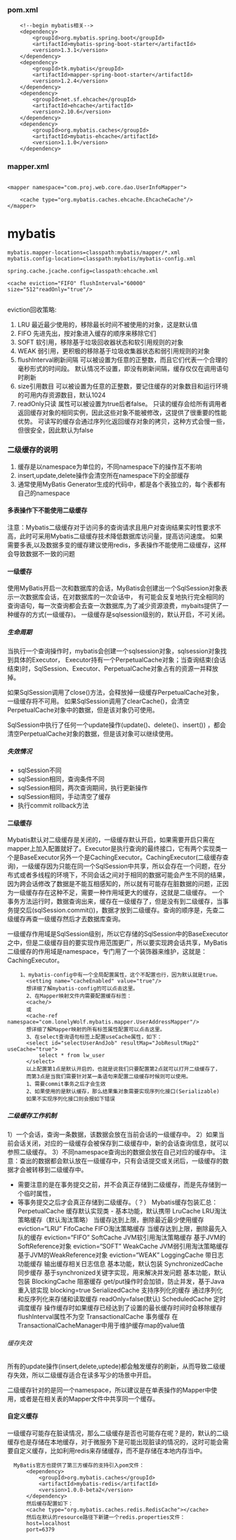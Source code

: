 ### pom.xml
```
    <!--begin mybatis相关-->
    <dependency>
        <groupId>org.mybatis.spring.boot</groupId>
        <artifactId>mybatis-spring-boot-starter</artifactId>
        <version>1.3.1</version>
    </dependency>
    <dependency>
        <groupId>tk.mybatis</groupId>
        <artifactId>mapper-spring-boot-starter</artifactId>
        <version>1.2.4</version>
    </dependency>
    <dependency>
        <groupId>net.sf.ehcache</groupId>
        <artifactId>ehcache</artifactId>
        <version>2.10.6</version>
    </dependency>
    <dependency>
        <groupId>org.mybatis.caches</groupId>
        <artifactId>mybatis-ehcache</artifactId>
        <version>1.1.0</version>
    </dependency>
```

### mapper.xml
```

<mapper namespace="com.proj.web.core.dao.UserInfoMapper">

    <cache type="org.mybatis.caches.ehcache.EhcacheCache"/>
</mapper>
```


# mybatis
```
mybatis.mapper-locations=classpath:mybatis/mapper/*.xml
mybatis.config-location=classpath:mybatis/mybatis-config.xml

spring.cache.jcache.config=classpath:ehcache.xml
```

```
<cache eviction="FIFO" flushInterval="60000" size="512"readOnly="true"/>


```
eviction回收策略:
1. LRU 最近最少使用的，移除最长时间不被使用的对象，这是默认值
2. FIFO 先进先出，按对象进入缓存的顺序来移除它们
3. SOFT 软引用，移除基于垃圾回收器状态和软引用规则的对象
4. WEAK 弱引用，更积极的移除基于垃圾收集器状态和弱引用规则的对象
4. flushInterval刷新间隔
可以被设置为任意的正整数，而且它们代表一个合理的毫秒形式的时间段。 默认情况不设置，即没有刷新间隔，缓存仅仅在调用语句时刷新
4. size引用数目
可以被设置为任意的正整数，要记住缓存的对象数目和运行环境的可用内存资源数目，默认1024
4. readOnly只读
属性可以被设置为true后者false。 只读的缓存会给所有调用者返回缓存对象的相同实例，因此这些对象不能被修改，这提供了很重要的性能优势。 可读写的缓存会通过序列化返回缓存对象的拷贝，这种方式会慢一些，但很安全，因此默认为false




### 二级缓存的说明
1. 缓存是以namespace为单位的，不同namespace下的操作互不影响
2. insert,update,delete操作会清空所在namespace下的全部缓存
3. 通常使用MyBatis Generator生成的代码中，都是各个表独立的，每个表都有自己的namespace

#### 多表操作下不能使用二级缓存
注意：Mybatis二级缓存对于访问多的查询请求且用户对查询结果实时性要求不高，此时可采用Mybatis二级缓存技术降低数据库访问量，提高访问速度。 如果需要多表,以及数据多变的缓存建议使用redis，多表操作不能使用二级缓存，这样会导致数据不一致的问题


#### 一级缓存
使用MyBatis开启一次和数据库的会话，MyBatis会创建出一个SqlSession对象表示一次数据库会话，在对数据库的一次会话中， 有可能会反复地执行完全相同的查询语句，每一次查询都会去查一次数据库,为了减少资源浪费，mybaits提供了一种缓存的方式(一级缓存)。
一级缓存是sqlsession级别的，默认开启，不可关闭。
##### 生命周期
当执行一个查询操作时，mybatis会创建一个sqlsession对象，sqlsession对象找到具体的Executor， Executor持有一个PerpetualCache对象；当查询结束(会话结束)时，SqlSession、Executor、PerpetualCache对象占有的资源一并释放掉。

如果SqlSession调用了close()方法，会释放掉一级缓存PerpetualCache对象，一级缓存将不可用。
如果SqlSession调用了clearCache()，会清空PerpetualCache对象中的数据，但是该对象仍可使用。

SqlSession中执行了任何一个update操作(update()、delete()、insert()) ，都会清空PerpetualCache对象的数据，但是该对象可以继续使用。
##### 失效情况
* sqlSession不同
* sqlSession相同，查询条件不同
* sqlSession相同，两次查询期间，执行更新操作
* sqlSession相同，手动清空了缓存
* 执行commit rollback方法

#### 二级缓存
Mybatis默认对二级缓存是关闭的，一级缓存默认开启，如果需要开启只需在mapper上加入配置就好了。Executor是执行查询的最终接口，它有两个实现类一个是BaseExecutor另外一个是CachingExecutor。CachingExecutor(二级缓存查询)，一级缓存因为只能在同一个SqlSession中共享，所以会存在一个问题，在分布式或者多线程的环境下，不同会话之间对于相同的数据可能会产生不同的结果，因为跨会话修改了数据是不能互相感知的，所以就有可能存在脏数据的问题，正因为一级缓存存在这种不足，需要一种作用域更大的缓存，这就是二级缓存。 
一个事务方法运行时，数据查询出来，缓存在一级缓存了，但是没有到二级缓存，当事务提交后(sqlSession.commit())，数据才放到二级缓存。查询的顺序是，先查二级缓存再查一级缓存然后才去数据库查询。

一级缓存作用域是SqlSession级别，所以它存储的SqlSession中的BaseExecutor之中，但是二级缓存目的要实现作用范围更广，所以要实现跨会话共享，MyBatis二级缓存的作用域是namespace，专门用了一个装饰器来维护，这就是：CachingExecutor。 

```
    1、mybatis-config中有一个全局配置属性，这个不配置也行，因为默认就是true。
      <setting name="cacheEnabled" value="true"/>
      想详细了解mybatis-config的可以点击这里。
      2、在Mapper映射文件内需要配置缓存标签：
      <cache/>
      或
      <cache-ref namespace="com.lonelyWolf.mybatis.mapper.UserAddressMapper"/>
      想详细了解Mapper映射的所有标签属性配置可以点击这里。
      3、在select查询语句标签上配置useCache属性，如下：
      <select id="selectUserAndJob" resultMap="JobResultMap2" useCache="true">
          select * from lw_user
      </select>
      以上配置第1点是默认开启的，也就是说我们只要配置第2点就可以打开二级缓存了，
      而第3点是当我们需要针对某一条语句来配置二级缓存时候则可以使用。
      1、需要commit事务之后才会生效
      2、如果使用的是默认缓存，那么结果集对象需要实现序列化接口(Serializable)
      如果不实现序列化接口则会报如下错误
```

##### 二级缓存工作机制
1）一个会话，查询一条数据，该数据会放在当前会话的一级缓存中。
2）如果当前会话关闭，对应的一级缓存会被保存到二级缓存中，新的会话查询信息，就可以参照二级缓存。
3）不同namespace查询出的数据会放在自己对应的缓存中。
注意：查出的数据都会默认放在一级缓存中，只有会话提交或关闭后，一级缓存的数据才会被转移到二级缓存中。

* 需要注意的是在事务提交之前，并不会真正存储到二级缓存，而是先存储到一个临时属性，
* 等事务提交之后才会真正存储到二级缓存。（？）
Mybatis缓存包装汇总：
PerpetualCache	缓存默认实现类	-	基本功能，默认携带
LruCache	LRU淘汰策略缓存（默认淘汰策略）	当缓存达到上限，删除最近最少使用缓存	eviction=“LRU”
FifoCache	FIFO淘汰策略缓存	当缓存达到上限，删除最先入队的缓存	eviction=“FIFO”
SoftCache	JVM软引用淘汰策略缓存	基于JVM的SoftReference对象	eviction=“SOFT”
WeakCache	JVM弱引用淘汰策略缓存	基于JVM的WeakReference对象	eviction=“WEAK”
LoggingCache	带日志功能缓存	输出缓存相关日志信息	基本功能，默认包装
SynchronizedCache	同步缓存	基于synchronized关键字实现，用来解决并发问题	基本功能，默认包装
BlockingCache	阻塞缓存	get/put操作时会加锁，防止并发，基于Java重入锁实现	blocking=true
SerializedCache	支持序列化的缓存	通过序列化和反序列化来存储和读取缓存	readOnly=false(默认)
ScheduledCache	定时调度缓存	操作缓存时如果缓存已经达到了设置的最长缓存时间时会移除缓存	flushInterval属性不为空
TransactionalCache	事务缓存	在TransactionalCacheManager中用于维护缓存map的value值

###### 缓存失效
所有的update操作(insert,delete,uptede)都会触发缓存的刷新，从而导致二级缓存失效，所以二级缓存适合在读多写少的场景中开启。

二级缓存针对的是同一个namespace，所以建议是在单表操作的Mapper中使用，或者是在相关表的Mapper文件中共享同一个缓存。 


#### 自定义缓存
一级缓存可能存在脏读情况，那么二级缓存是否也可能存在呢？是的，默认的二级缓存也是存储在本地缓存，对于微服务下是可能出现脏读的情况的，这时可能会需要自定义缓存，比如利用redis来存储缓存，而不是存储在本地内存当中。

```
  MyBatis官方也提供了第三方缓存的支持引入pom文件：
      <dependency>
          <groupId>org.mybatis.caches</groupId>
          <artifactId>mybatis-redis</artifactId>
          <version>1.0.0-beta2</version>
      </dependency>
      然后缓存配置如下：
      <cache type="org.mybatis.caches.redis.RedisCache"></cache>
      然后在默认的resource路径下新建一个redis.properties文件：
      host=localhost
      port=6379
```